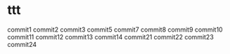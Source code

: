 # ttt
commit1
commit2
commit3
commit5
commit7
commit8
commit9
commit10
commit11
commit12
commit13
commit14
commit21
commit22
commit23
commit24